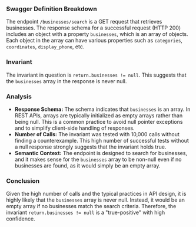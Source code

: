 ### Swagger Definition Breakdown

The endpoint `/businesses/search` is a GET request that retrieves businesses. The response schema for a successful request (HTTP 200) includes an object with a property `businesses`, which is an array of objects. Each object in the array can have various properties such as `categories`, `coordinates`, `display_phone`, etc.

### Invariant

The invariant in question is `return.businesses != null`. This suggests that the `businesses` array in the response is never null.

### Analysis

- **Response Schema:** The schema indicates that `businesses` is an array. In REST APIs, arrays are typically initialized as empty arrays rather than being null. This is a common practice to avoid null pointer exceptions and to simplify client-side handling of responses.
- **Number of Calls:** The invariant was tested with 10,000 calls without finding a counterexample. This high number of successful tests without a null response strongly suggests that the invariant holds true.
- **Semantic Context:** The endpoint is designed to search for businesses, and it makes sense for the `businesses` array to be non-null even if no businesses are found, as it would simply be an empty array.

### Conclusion

Given the high number of calls and the typical practices in API design, it is highly likely that the `businesses` array is never null. Instead, it would be an empty array if no businesses match the search criteria. Therefore, the invariant `return.businesses != null` is a "true-positive" with high confidence.
